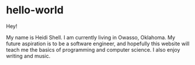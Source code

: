 # hello-world

Hey!

My name is Heidi Shell. I am currently living in Owasso, Oklahoma. My future aspiration is to be a software engineer, and hopefully this website will teach me the basics of programming and computer science. I also enjoy writing and music.
